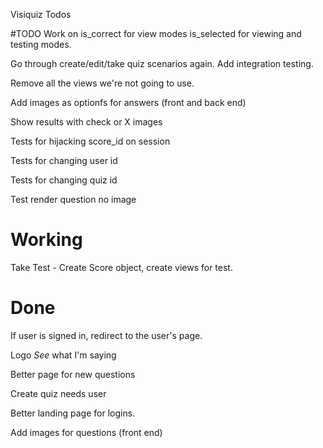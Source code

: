 Visiquiz Todos

#TODO
Work on is_correct for view modes is_selected for viewing and testing modes.

Go through create/edit/take quiz scenarios again.  Add integration testing.

Remove all the views we're not going to use.

Add images as optionfs for answers (front and back end)

Show results with check or X images

Tests for hijacking score_id on session

Tests for changing user id

Tests for changing quiz id

Test render question no image

# Working
Take Test - Create Score object, create views for test.

# Done
If user is signed in, redirect to the user's page.

Logo *See* what I'm saying

Better page for new questions

Create quiz needs user

Better landing page for logins.

Add images for questions (front end)
